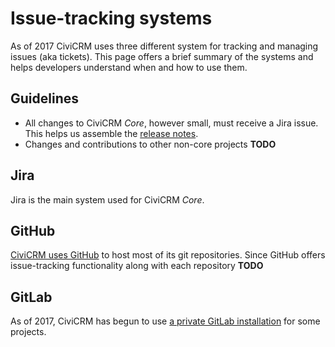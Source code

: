 # Issue-tracking systems

As of 2017 CiviCRM uses three different system for tracking and managing issues (aka tickets). This page offers a brief summary of the systems and helps developers understand when and how to use them.

## Guidelines

* All changes to CiviCRM *Core*, however small, must receive a Jira issue. This helps us assemble the [release notes](https://github.com/civicrm/civicrm-core/tree/master/release-notes).
* Changes and contributions to other non-core projects __TODO__

## Jira

Jira is the main system used for CiviCRM *Core*.

## GitHub

[CiviCRM uses GitHub](/tools/git.md#github) to host most of its git repositories. Since GitHub offers issue-tracking functionality along with each repository __TODO__

## GitLab

As of 2017, CiviCRM has begun to use [a private GitLab installation](http://lab.civicrm.org) for some projects.

